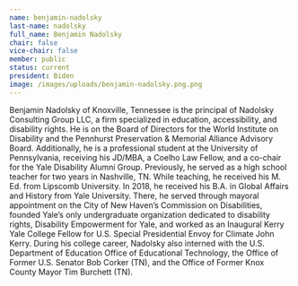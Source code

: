 ```yaml
---
name: benjamin-nadolsky
last-name: nadolsky
full_name: Benjamin Nadolsky
chair: false
vice-chair: false
member: public
status: current
president: Biden
image: /images/uploads/benjamin-nadolsky.png.png
---
```

Benjamin Nadolsky of Knoxville, Tennessee is the principal of Nadolsky Consulting Group LLC, a firm specialized in education, accessibility, and disability rights.  He is on the Board of Directors for the World Institute on Disability and the Pennhurst Preservation & Memorial Alliance Advisory Board.  Additionally, he is a professional student at the University of Pennsylvania, receiving his JD/MBA, a Coelho Law Fellow, and a co-chair for the Yale Disability Alumni Group.  Previously, he served as a high school teacher for two years in Nashville, TN.  While teaching, he received his M. Ed. from Lipscomb University. In 2018, he received his B.A. in Global Affairs and History from Yale University.  There, he served through mayoral appointment on the City of New Haven’s Commission on Disabilities, founded Yale’s only undergraduate organization dedicated to disability rights, Disability Empowerment for Yale, and worked as an Inaugural Kerry Yale College Fellow for U.S. Special Presidential Envoy for Climate John Kerry.  During his college career, Nadolsky also interned with the U.S. Department of Education Office of Educational Technology, the Office of Former U.S. Senator Bob Corker (TN), and the Office of Former Knox County Mayor Tim Burchett (TN).
